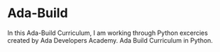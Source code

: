 # Ada-Build
In this Ada-Build Curriculum, I am working through Python excercies created by Ada Developers Academy. Ada Build Curriculum in Python. 
